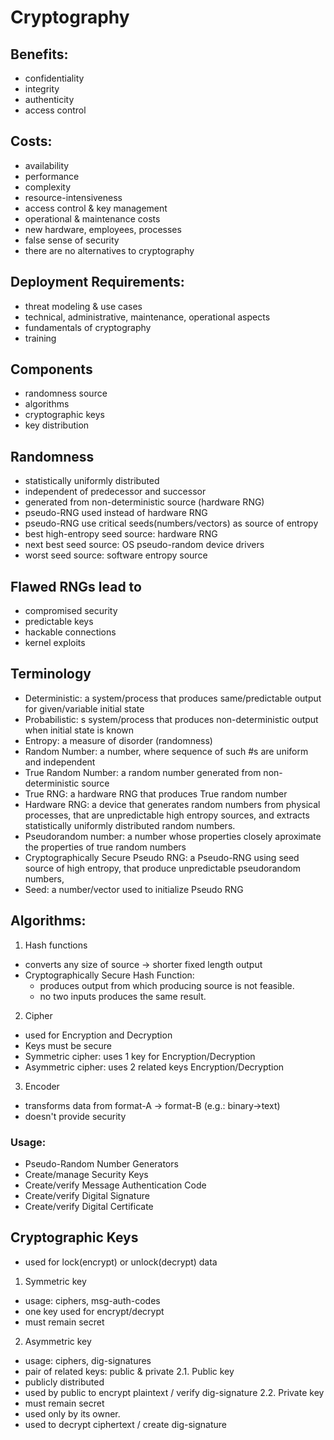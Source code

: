 # Cryptography 

## Benefits:
- confidentiality
- integrity 
- authenticity
- access control

## Costs:
- availability
- performance
- complexity
- resource-intensiveness
- access control & key management
- operational & maintenance costs
- new hardware, employees, processes
- false sense of security
- there are no alternatives to cryptography

## Deployment Requirements:
- threat modeling & use cases
- technical, administrative, maintenance, operational aspects
- fundamentals of cryptography
- training

## Components
- randomness source
- algorithms
- cryptographic keys
- key distribution

## Randomness
- statistically uniformly distributed
- independent of predecessor and successor
- generated from non-deterministic source (hardware RNG)
- pseudo-RNG used instead of hardware RNG
- pseudo-RNG use critical seeds(numbers/vectors) as source of entropy
- best high-entropy seed source: hardware RNG
- next best seed source: OS pseudo-random device drivers 
- worst seed source: software entropy source

## Flawed RNGs lead to
- compromised security
- predictable keys
- hackable connections
- kernel exploits 

## Terminology
 - Deterministic: a system/process that produces same/predictable output for given/variable initial state
 - Probabilistic: s system/process that produces non-deterministic output when initial state is known
 - Entropy: a measure of disorder (randomness)
 - Random Number: a number, where sequence of such #s are uniform and independent
 - True Random Number: a random number generated from non-deterministic source  
 - True RNG: a hardware RNG that produces True random number
 - Hardware RNG: a device that generates random numbers from physical processes, that are unpredictable
   high entropy sources, and extracts statistically uniformly distributed random numbers.
 - Pseudorandom number: a number whose properties closely aproximate the properties of true random numbers
 - Cryptographically Secure Pseudo RNG: a Pseudo-RNG using seed source of high entropy, that produce unpredictable 
   pseudorandom numbers, 
 - Seed: a number/vector used to initialize Pseudo RNG

## Algorithms:

1. Hash functions
- converts any size of source -> shorter fixed length output
- Cryptographically Secure Hash Function:
	- produces output from which producing source is not feasible.
	- no two inputs produces the same result.  

2. Cipher
- used for Encryption and Decryption
- Keys must be secure
- Symmetric cipher:  uses 1 key for Encryption/Decryption
- Asymmetric cipher: uses 2 related keys Encryption/Decryption

3. Encoder
- transforms data from format-A -> format-B (e.g.: binary->text)
- doesn't provide security

### Usage:
- Pseudo-Random Number Generators
- Create/manage Security Keys
- Create/verify Message Authentication Code 
- Create/verify Digital Signature
- Create/verify Digital Certificate

## Cryptographic Keys
- used for lock(encrypt) or unlock(decrypt) data
	
1. Symmetric key
- usage: ciphers, msg-auth-codes
- one key used for encrypt/decrypt
- must remain secret
	
	
2. Asymmetric key
- usage: ciphers, dig-signatures
- pair of related keys: public & private
2.1. Public key
- publicly distributed
- used by public to encrypt plaintext / verify dig-signature
2.2. Private key
- must remain secret
- used only by its owner. 
- used to decrypt ciphertext / create dig-signature
 
